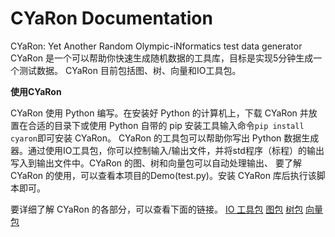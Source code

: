 # CYaRon Documentation
CYaRon: Yet Another Random Olympic-iNformatics test data generator
CYaRon 是一个可以帮助你快速生成随机数据的工具库，目标是实现5分钟生成一个测试数据。
CYaRon 目前包括图、树、向量和IO工具包。

**使用CYaRon**

CYaRon 使用 Python 编写。在安装好 Python 的计算机上，下载 CYaRon 并放置在合适的目录下或使用 Python 自带的 pip 安装工具输入命令`pip install cyaron`即可安装 CYaRon。
CYaRon 的工具包可以帮助你写出 Python 数据生成器。通过使用IO工具包，你可以控制输入/输出文件，并将std程序（标程）的输出写入到输出文件中。CYaRon 的图、树和向量包可以自动处理输出、
要了解 CYaRon 的使用，可以查看本项目的Demo(test.py)。安装 CYaRon 库后执行该脚本即可。

要详细了解 CYaRon 的各部分，可以查看下面的链接。
[IO 工具包]()
[图包]()
[树包]()
[向量包]()
